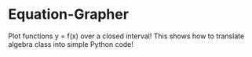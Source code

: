 # Equation-Grapher
Plot functions y = f(x) over a closed interval!
This shows how to translate algebra class into simple Python code!
